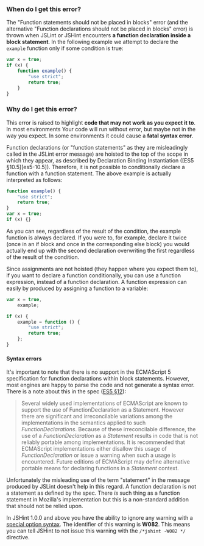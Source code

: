 <!---
{
    "titles": [
        "Function statements should not be placed in blocks",
        "Function declarations should not be placed in blocks",
        "W082"

    ],
    "slugs": [
        "function-statements-should-not-be-placed-in-blocks",
        "function-declarations-should-not-be-placed-in-blocks",
        "w082"
    ],
    "linters": [
        "jslint",
        "jshint"
    ],
    "author": "jallardice"
}
-->

### When do I get this error?

The "Function statements should not be placed in blocks" error (and the
alternative "Function declarations should not be placed in blocks" error) is
thrown when JSLint or JSHint encounters **a function declaration inside a block
statement**. In the following example we attempt to declare the `example`
function only if some condition is true:

<!---
{
    "linter": "jslint"
}
-->
```javascript
var x = true;
if (x) {
    function example() {
        "use strict";
        return true;
    }
}
```

### Why do I get this error?

This error is raised to highlight **code that may not work as you expect it
to**. In most environments Your code will run without error, but maybe not in
the way you expect. In some environments it could cause a **fatal syntax
error**.

Function declarations (or "function statements" as they are misleadingly called
in the JSLint error message) are hoisted to the top of the scope in which they
appear, as described by Declaration Binding Instantiation ([ES5
&sect;10.5][es5-10.5]). Therefore, it is not possible to conditionally declare a
function with a function statement. The above example is actually interpreted as
follows:

<!---
{
    "linter": "jslint"
}
-->
```javascript
function example() {
    "use strict";
    return true;
}
var x = true;
if (x) {}
```

As you can see, regardless of the result of the condition, the example function
is always declared. If you were to, for example, declare it twice (once in an if
block and once in the corresponding else block) you would actually end up with
the second declaration overwriting the first regardless of the result of the
condition.

Since assignments are not hoisted (they happen where you expect them to), if you
want to declare a function conditionally, you can use a function expression,
instead of a function declaration. A function expression can easily by produced
by assigning a function to a variable:

<!---
{
    "linter": "jslint"
}
-->
```javascript
var x = true,
    example;

if (x) {
    example = function () {
        "use strict";
        return true;
    };
}
```

#### Syntax errors

It's important to note that there is no support in the ECMAScript 5
specification for function declarations within block statements. However, most
engines are happy to parse the code and not generate a syntax error. There is a
note about this in the spec ([ES5 &sect;12][es5-12]):

> Several widely used implementations of ECMAScript are known to support the use
> of FunctionDeclaration as a Statement. However there are significant and
> irreconcilable variations among the implementations in the semantics applied
> to such *FunctionDeclarations*. Because of these irreconcilable difference,
> the use of a *FunctionDeclaration* as a *Statement* results in code that is
> not reliably portable among implementations. It is recommended that ECMAScript
> implementations either disallow this usage of *FunctionDeclaration* or issue a
> warning when such a usage is encountered. Future editions of ECMAScript may
> define alternative portable means for declaring functions in a *Statement*
> context.

Unfortunately the misleading use of the term "statement" in the message produced
by JSLint doesn't help in this regard. A function declaration is not a statement
as defined by the spec. There *is* such thing as a function statement in
Mozilla's implementation but this is a non-standard addition that should not be
relied upon.

In JSHint 1.0.0 and above you have the ability to ignore any warning with a
[special option syntax][jshintopts]. The identifier of this warning is **W082**.
This means you can tell JSHint to not issue this warning with the `/*jshint
-W082 */` directive.

[es5-12]: http://es5.github.io/#x12
[jshintopts]: http://jshint.com/docs/#options
